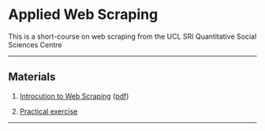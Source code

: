 # Applied Web Scraping

This is a short-course on web scraping from the UCL SRI Quantitative Social Sciences Centre

---

## Materials

1. [Introcution to Web Scraping](https://raw.githack.com/ruettenauer/Web_Scraping/main/01_Intro/01_Intro.html) ([pdf](https://github.com/ruettenauer/Web_Scraping/blob/main/01_Intro/01_Intro.pdf))
                                

2. [Practical exercise](https://raw.githack.com/ruettenauer/Web_Scraping/main/02_Exercise/02_Exercise.html)

---
